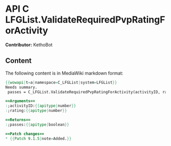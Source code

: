 # API C LFGList.ValidateRequiredPvpRatingForActivity

**Contributor:** KethoBot

## Content

The following content is in MediaWiki markdown format:

```mediawiki
{{wowapi|t=a|namespace=C_LFGList|system=LFGList}}
Needs summary.
 passes = C_LFGList.ValidateRequiredPvpRatingForActivity(activityID, rating)

==Arguments==
:;activityID:{{apitype|number}}
:;rating:{{apitype|number}}

==Returns==
:;passes:{{apitype|boolean}}

==Patch changes==
* {{Patch 9.1.5|note=Added.}}
```
